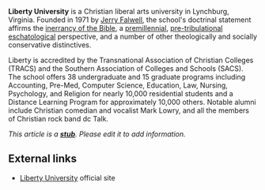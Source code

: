 **Liberty University** is a Christian liberal arts university in
Lynchburg, Virginia. Founded in 1971 by
[Jerry Falwell](index.php?title=Jerry_Falwell&action=edit&redlink=1 "Jerry Falwell (page does not exist)"),
the school's doctrinal statement affirms the
[inerrancy of the Bible](Inerrancy_of_the_Bible "Inerrancy of the Bible"),
a [premillennial](Premillennialism "Premillennialism"),
[pre-tribulational](Rapture "Rapture")
[eschatological](End_times "End times") perspective, and a number
of other theologically and socially conservative distinctives.

Liberty is accredited by the Transnational Association of Christian
Colleges (TRACS) and the Southern Association of Colleges and
Schools (SACS). The school offers 38 undergraduate and 15 graduate
programs including Accounting, Pre-Med, Computer Science,
Education, Law, Nursing, Psychology, and Religion for nearly 10,000
residential students and a Distance Learning Program for
approximately 10,000 others. Notable alumni include Christian
comedian and vocalist Mark Lowry, and all the members of Christian
rock band dc Talk.

*This article is a **[stub](http://www.theopedia.com/Category:Theopedia_stubs "Category:Theopedia stubs")**. Please edit it to add information.*
## External links

-   [Liberty University](http://www.liberty.edu/) official site



